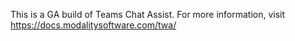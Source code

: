 This is a GA build of Teams Chat Assist. For more information, visit https://docs.modalitysoftware.com/twa/
